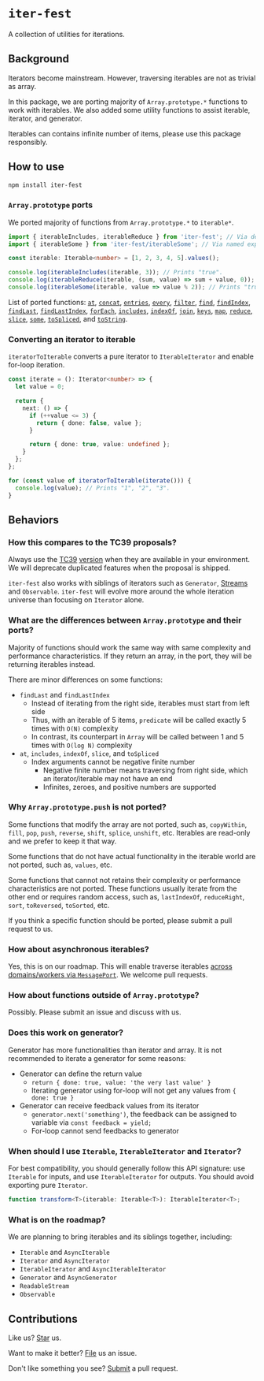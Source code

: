 # `iter-fest`

A collection of utilities for iterations.

## Background

Iterators become mainstream. However, traversing iterables are not as trivial as array.

In this package, we are porting majority of `Array.prototype.*` functions to work with iterables. We also added some utility functions to assist iterable, iterator, and generator.

Iterables can contains infinite number of items, please use this package responsibly.

## How to use

```sh
npm install iter-fest
```

### `Array.prototype` ports

We ported majority of functions from `Array.prototype.*` to `iterable*`.

```ts
import { iterableIncludes, iterableReduce } from 'iter-fest'; // Via default exports.
import { iterableSome } from 'iter-fest/iterableSome'; // Via named exports.

const iterable: Iterable<number> = [1, 2, 3, 4, 5].values();

console.log(iterableIncludes(iterable, 3)); // Prints "true".
console.log(iterableReduce(iterable, (sum, value) => sum + value, 0)); // Prints "15".
console.log(iterableSome(iterable, value => value % 2)); // Prints "true".
```

List of ported functions: [`at`](https://tc39.es/ecma262/#sec-array.prototype.at), [`concat`](https://tc39.es/ecma262/#sec-array.prototype.concat), [`entries`](https://tc39.es/ecma262/#sec-array.prototype.entries), [`every`](https://tc39.es/ecma262/#sec-array.prototype.every), [`filter`](https://tc39.es/ecma262/#sec-array.prototype.filter), [`find`](https://tc39.es/ecma262/#sec-array.prototype.find), [`findIndex`](https://tc39.es/ecma262/#sec-array.prototype.findindex), [`findLast`](https://tc39.es/ecma262/#sec-array.prototype.findlast), [`findLastIndex`](https://tc39.es/ecma262/#sec-array.prototype.findlastindex), [`forEach`](https://tc39.es/ecma262/#sec-array.prototype.foreach), [`includes`](https://tc39.es/ecma262/#sec-array.prototype.includes), [`indexOf`](https://tc39.es/ecma262/#sec-array.prototype.indexof), [`join`](https://tc39.es/ecma262/#sec-array.prototype.join), [`keys`](https://tc39.es/ecma262/#sec-array.prototype.keys), [`map`](https://tc39.es/ecma262/#sec-array.prototype.map), [`reduce`](https://tc39.es/ecma262/#sec-array.prototype.reduce), [`slice`](https://tc39.es/ecma262/#sec-array.prototype.slice), [`some`](https://tc39.es/ecma262/#sec-array.prototype.some), [`toSpliced`](https://tc39.es/ecma262/#sec-array.prototype.tospliced), and [`toString`](https://tc39.es/ecma262/#sec-array.prototype.tostring).

### Converting an iterator to iterable

`iteratorToIterable` converts a pure iterator to `IterableIterator` and enable for-loop iteration.

```ts
const iterate = (): Iterator<number> => {
  let value = 0;

  return {
    next: () => {
      if (++value <= 3) {
        return { done: false, value };
      }

      return { done: true, value: undefined };
    }
  };
};

for (const value of iteratorToIterable(iterate())) {
  console.log(value); // Prints "1", "2", "3".
}
```

## Behaviors

### How this compares to the TC39 proposals?

Always use the [TC39](https://github.com/tc39/proposal-iterator-helpers) [version](https://github.com/tc39/proposal-async-iterator-helpers) when they are available in your environment. We will deprecate duplicated features when the proposal is shipped.

`iter-fest` also works with siblings of iterators such as `Generator`, [Streams](https://streams.spec.whatwg.org/) and `Observable`. `iter-fest` will evolve more around the whole iteration universe than focusing on `Iterator` alone.

### What are the differences between `Array.prototype` and their ports?

Majority of functions should work the same way with same complexity and performance characteristics. If they return an array, in the port, they will be returning iterables instead.

There are minor differences on some functions:

- `findLast` and `findLastIndex`
  - Instead of iterating from the right side, iterables must start from left side
  - Thus, with an iterable of 5 items, `predicate` will be called exactly 5 times with `O(N)` complexity
  - In contrast, its counterpart in `Array` will be called between 1 and 5 times with `O(log N)` complexity
- `at`, `includes`, `indexOf`, `slice`, and `toSpliced`
  - Index arguments cannot be negative finite number
    - Negative finite number means traversing from right side, which an iterator/iterable may not have an end
    - Infinites, zeroes, and positive numbers are supported

### Why `Array.prototype.push` is not ported?

Some functions that modify the array are not ported, such as, `copyWithin`, `fill`, `pop`, `push`, `reverse`, `shift`, `splice`, `unshift`, etc. Iterables are read-only and we prefer to keep it that way.

Some functions that do not have actual functionality in the iterable world are not ported, such as, `values`, etc.

Some functions that cannot not retains their complexity or performance characteristics are not ported. These functions usually iterate from the other end or requires random access, such as, `lastIndexOf`, `reduceRight`, `sort`, `toReversed`, `toSorted`, etc.

If you think a specific function should be ported, please submit a pull request to us.

### How about asynchronous iterables?

Yes, this is on our roadmap. This will enable traverse iterables [across domains/workers via `MessagePort`](https://npmjs.com/package/message-port-rpc). We welcome pull requests.

### How about functions outside of `Array.prototype`?

Possibly. Please submit an issue and discuss with us.

### Does this work on generator?

Generator has more functionalities than iterator and array. It is not recommended to iterate a generator for some reasons:

- Generator can define the return value
  - `return { done: true, value: 'the very last value' }`
  - Iterating generator using for-loop will not get any values from `{ done: true }`
- Generator can receive feedback values from its iterator
  - `generator.next('something')`, the feedback can be assigned to variable via `const feedback = yield;`
  - For-loop cannot send feedbacks to generator

### When should I use `Iterable`, `IterableIterator` and `Iterator`?

For best compatibility, you should generally follow this API signature: use `Iterable` for inputs, and use `IterableIterator` for outputs. You should avoid exporting pure `Iterator`.

```ts
function transform<T>(iterable: Iterable<T>): IterableIterator<T>;
```

### What is on the roadmap?

We are planning to bring iterables and its siblings together, including:

- `Iterable` and `AsyncIterable`
- `Iterator` and `AsyncIterator`
- `IterableIterator` and `AsyncIterableIterator`
- `Generator` and `AsyncGenerator`
- `ReadableStream`
- `Observable`

## Contributions

Like us? [Star](https://github.com/compulim/iter-fest/stargazers) us.

Want to make it better? [File](https://github.com/compulim/iter-fest/issues) us an issue.

Don't like something you see? [Submit](https://github.com/compulim/iter-fest/pulls) a pull request.
